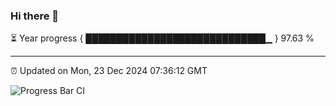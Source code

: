 ### Hi there 👋

⏳ Year progress { █████████████████████████████▁ } 97.63 %

---

⏰ Updated on Mon, 23 Dec 2024 07:36:12 GMT

![Progress Bar CI](https://github.com/IshwaranRudhara/GIT-ACTION/workflows/Progress%20Bar%20CI/badge.svg)
